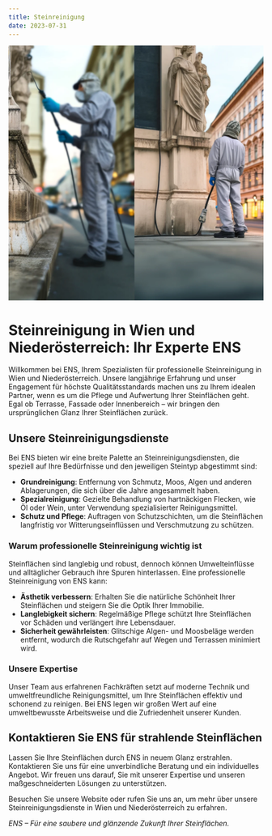 ```yaml
---
title: Steinreinigung
date: 2023-07-31
---
```


![](./banner.webp)

# Steinreinigung in Wien und Niederösterreich: Ihr Experte ENS

Willkommen bei ENS, Ihrem Spezialisten für professionelle Steinreinigung in Wien und Niederösterreich. Unsere langjährige Erfahrung und unser Engagement für höchste Qualitätsstandards machen uns zu Ihrem idealen Partner, wenn es um die Pflege und Aufwertung Ihrer Steinflächen geht. Egal ob Terrasse, Fassade oder Innenbereich – wir bringen den ursprünglichen Glanz Ihrer Steinflächen zurück.

## Unsere Steinreinigungsdienste

Bei ENS bieten wir eine breite Palette an Steinreinigungsdiensten, die speziell auf Ihre Bedürfnisse und den jeweiligen Steintyp abgestimmt sind:

- **Grundreinigung**: Entfernung von Schmutz, Moos, Algen und anderen Ablagerungen, die sich über die Jahre angesammelt haben.
- **Spezialreinigung**: Gezielte Behandlung von hartnäckigen Flecken, wie Öl oder Wein, unter Verwendung spezialisierter Reinigungsmittel.
- **Schutz und Pflege**: Auftragen von Schutzschichten, um die Steinflächen langfristig vor Witterungseinflüssen und Verschmutzung zu schützen.

### Warum professionelle Steinreinigung wichtig ist

Steinflächen sind langlebig und robust, dennoch können Umwelteinflüsse und alltäglicher Gebrauch ihre Spuren hinterlassen. Eine professionelle Steinreinigung von ENS kann:

- **Ästhetik verbessern**: Erhalten Sie die natürliche Schönheit Ihrer Steinflächen und steigern Sie die Optik Ihrer Immobilie.
- **Langlebigkeit sichern**: Regelmäßige Pflege schützt Ihre Steinflächen vor Schäden und verlängert ihre Lebensdauer.
- **Sicherheit gewährleisten**: Glitschige Algen- und Moosbeläge werden entfernt, wodurch die Rutschgefahr auf Wegen und Terrassen minimiert wird.

### Unsere Expertise

Unser Team aus erfahrenen Fachkräften setzt auf moderne Technik und umweltfreundliche Reinigungsmittel, um Ihre Steinflächen effektiv und schonend zu reinigen. Bei ENS legen wir großen Wert auf eine umweltbewusste Arbeitsweise und die Zufriedenheit unserer Kunden.

## Kontaktieren Sie ENS für strahlende Steinflächen

Lassen Sie Ihre Steinflächen durch ENS in neuem Glanz erstrahlen. Kontaktieren Sie uns für eine unverbindliche Beratung und ein individuelles Angebot. Wir freuen uns darauf, Sie mit unserer Expertise und unseren maßgeschneiderten Lösungen zu unterstützen.

Besuchen Sie unsere Website oder rufen Sie uns an, um mehr über unsere Steinreinigungsdienste in Wien und Niederösterreich zu erfahren.

_ENS – Für eine saubere und glänzende Zukunft Ihrer Steinflächen._
